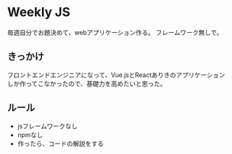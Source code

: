 # Weekly JS

毎週自分でお題決めて、webアプリケーション作る。
フレームワーク無しで。

## きっかけ
フロントエンドエンジニアになって、Vue.jsとReactありきのアプリケーションしか作ってこなかったので、基礎力を高めたいと思った。

## ルール
- jsフレームワークなし
- npmなし
- 作ったら、コードの解説をする